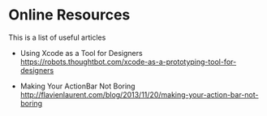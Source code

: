 # Online Resources
This is a list of useful articles 

- Using Xcode as a Tool for Designers  
 https://robots.thoughtbot.com/xcode-as-a-prototyping-tool-for-designers

- Making Your ActionBar Not Boring  
 http://flavienlaurent.com/blog/2013/11/20/making-your-action-bar-not-boring

 
